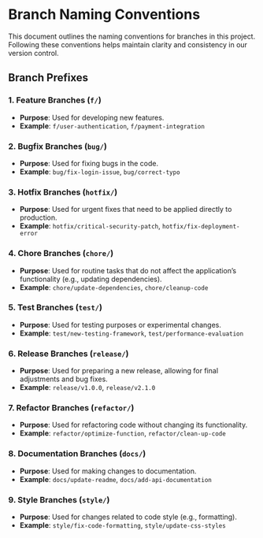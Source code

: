 # Branch Naming Conventions

This document outlines the naming conventions for branches in this project. Following these conventions helps maintain clarity and consistency in our version control.

## Branch Prefixes

### 1. Feature Branches (`f/`)

- **Purpose**: Used for developing new features.
- **Example**: `f/user-authentication`, `f/payment-integration`

### 2. Bugfix Branches (`bug/`)

- **Purpose**: Used for fixing bugs in the code.
- **Example**: `bug/fix-login-issue`, `bug/correct-typo`

### 3. Hotfix Branches (`hotfix/`)

- **Purpose**: Used for urgent fixes that need to be applied directly to production.
- **Example**: `hotfix/critical-security-patch`, `hotfix/fix-deployment-error`

### 4. Chore Branches (`chore/`)

- **Purpose**: Used for routine tasks that do not affect the application’s functionality (e.g., updating dependencies).
- **Example**: `chore/update-dependencies`, `chore/cleanup-code`

### 5. Test Branches (`test/`)

- **Purpose**: Used for testing purposes or experimental changes.
- **Example**: `test/new-testing-framework`, `test/performance-evaluation`

### 6. Release Branches (`release/`)

- **Purpose**: Used for preparing a new release, allowing for final adjustments and bug fixes.
- **Example**: `release/v1.0.0`, `release/v2.1.0`

### 7. Refactor Branches (`refactor/`)

- **Purpose**: Used for refactoring code without changing its functionality.
- **Example**: `refactor/optimize-function`, `refactor/clean-up-code`

### 8. Documentation Branches (`docs/`)

- **Purpose**: Used for making changes to documentation.
- **Example**: `docs/update-readme`, `docs/add-api-documentation`

### 9. Style Branches (`style/`)

- **Purpose**: Used for changes related to code style (e.g., formatting).
- **Example**: `style/fix-code-formatting`, `style/update-css-styles`
